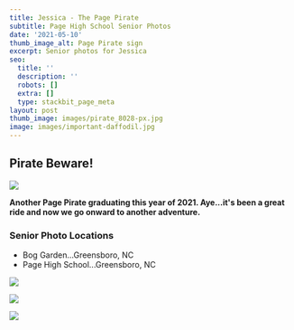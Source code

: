 ```yaml
---
title: Jessica - The Page Pirate
subtitle: Page High School Senior Photos
date: '2021-05-10'
thumb_image_alt: Page Pirate sign
excerpt: Senior photos for Jessica
seo:
  title: ''
  description: ''
  robots: []
  extra: []
  type: stackbit_page_meta
layout: post
thumb_image: images/pirate_8028-px.jpg
image: images/important-daffodil.jpg
---
```

## Pirate Beware!

![](/images/jes\_8048-800px.jpg)

**Another Page Pirate graduating this year of 2021. Aye...it's been a great ride and now we go onward to another adventure.**

### Senior Photo Locations

*   Bog Garden...Greensboro, NC
*   Page High School...Greensboro, NC

![](/images/jes\_8051-800px.jpg)

![](/images/jes\_8034-800px.jpg)

![](/images/shc\_8065-800.jpg)
